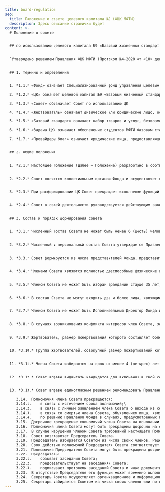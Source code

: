 ```yaml
---
title: board-regulation
seo:
  title: Положение о совете целевого капитала №9 (ФЦК МФТИ)
  description: Здесь описание странички будет
content: >-
  # Положение о совете


  ## по использованию целевого капитала №9 «Базовый жизненный стандарт для студентов МФТИ» Специализированного фонда управления целевым капиталом для развития Московского физико-технического института


  `Утверждено решением Правления ФЦК МФТИ (Протокол №4-2020 от «10» декабря 2020 год)`


  ## 1. Термины и определения


  1. *1.1.* «Фонд» означает Специализированный фонд управления целевым капиталом для развития Московского физико-технического института 

  2. *1.2.* «ЦК» означает целевой капитал №9 «Базовый жизненный стандарт для студентов МФТИ» Фонда.

  3. *1.3.* «Совет» обозначает Совет по использованию ЦК

  4. *1.4.* «Жертвователь» означает физическое или юридическое лицо, осуществившее пожертвование на формирование или пополнение ЦК посредством передачи в собственность Фонда денежных средств, ценных бумаг, недвижимого имущества.

  5. *1.5.* «Базовый стандарт» означает набор товаров и услуг, безвозмездно предоставляемый студентам МФТИ за счет дохода от доверительного управления ЦК и определяемый решением Совета.

  6. *1.6.* «Задача ЦК» означает обеспечение студентов МФТИ базовым стандартом за минимальный срок.

  7. *1.7.* «Провайдеры благ» означают юридические лица, предоставляющие свои товары и услуги (в рамках базового стандарта) студентам МФТИ за счет дохода ЦК.


  ## 2. Общие положения


  1. *2.1.* Настоящее Положение (далее – Положение) разработано в соответствии с действующим законодательством Российской Федерации и Уставом Фонда и определяет порядок деятельности Совета.


  2. *2.2.* Совет является коллегиальным органом Фонда и осуществляет контроль за финансовой деятельностью Фонда в части ЦК. Совет создается в целях обеспечения прозрачности использования средств ЦК а также в целях повышения эффективности сбора, расходования средств и решения стратегических задач ЦК.


  3. *2.3.* При расформировании ЦК Совет прекращает исполнение функций совета по использованию целевого капитала (в отношении расформированного целевого капитала).


  4. *2.4.* Совет в своей деятельности руководствуется действующим законодательством Российской Федерации, Уставом Фонда, а также настоящим Положением.


  ## 3. Состав и порядок формирования совета


  1. *3.1.* Численный состав Совета не может быть менее 6 (шесть) человек.


  2. *3.2.* Численный и персональный состав Совета утверждается Правлением Фонда на основании предложений действующих членов Совета. Первоначальный состав Совета формируется на основании предложений Жертвователей. 


  3. *3.3.* Совет формируются из числа представителей Фонда, представителей получателей дохода от ЦК (в т.ч. студентов МФТИ), жертвователей (их представителей), граждан и представителей юридических лиц, имеющих заслуги перед обществом, авторитет и (или) достижения в области деятельности, соответствующей целям создания ЦК, а также имеющих доступ к ресурсам, способствующим эффективному выполнению задачи ЦК.


  4. *3.4.* Членами Совета являются полностью дееспособные физические лица, признающие настоящее Положение и разделяющие цели создания ЦК.


  5. *3.5.* Членом Совета не может быть избран гражданин старше 35 лет, если это приведет к тому, что более 1/2 состава Совета будет представлена гражданами старше 35 лет. Данное ограничение не распространяется на представителей Фонда, а также жертвователей и их представителей, указанных в п. 3.9 и. п. 3.10 настоящего Положения.


  6. *3.6.* В состав Совета не могут входить два и более лица, являющиеся представителями одного юридического лица или представителями разных юридических лиц, являющихся аффилированными лицами. Данное ограничение не распространяется на представителей Фонда.


  7. *3.7.* Членом Совета не может быть Исполнительный Директор Фонда или его заместитель. В состав Совета могут входить не более 2 (двух) представителей Фонда — один член Правления Фонда и один член Попечительского Совета Фонда.


  8. *3.8.* В случаях возникновения конфликта интересов член Совета, заинтересованный в принятии Советом тех или иных решений, обязан сообщить о своей заинтересованности Совету до момента принятия указанных решений. Данный член Совета не сможет принимать участие в голосовании по вопросам, связанным с принятием указанных решений, и может участвовать в их обсуждении только с правом совещательного голоса.


  9. *3.9.* Жертвователь, размер пожертвования которого составляет более 10 (десяти) процентов балансовой стоимости имущества, составляющего ЦК, на последнюю отчетную дату, вправе потребовать включить себя или своего представителя в состав Совета. В этом случае Правление обязано принять решение о включении такого жертвователя или его представителя в состав Совета в течение одного месяца со дня получения соответствующего требования жертвователя при условии, что такое включение не противоречит пункту 6.4.4. Устава Фонда и пунктам 3.4–3.7 настоящего Положения.


  10. *3.10.* Группа жертвователей, совокупный размер пожертвований которой составляет более 20 (двадцати) процентов балансовой стоимости имущества, составляющего ЦК, на последнюю отчетную дату, вправе потребовать включить своего представителя в состав Совета. В вышеуказанную группу жертвователей не может входить жертвователь, воспользовавшийся своим правом на включение себя или своего представителя в состав Совета, в соответствии с пунктом 3.9 настоящего Положения.


  11. *3.11.* Члены Совета избираются на срок не менее 4 (четырех) лет с правом неограниченного переизбрания По истечении указанного срока, полномочия членов Совета продлеваются до момента принятия Правлением Фонда решения об избрании нового состава Совета.


  12. *3.12.* Совет вправе выдвигать кандидатов для включения в свой состав и после предварительного согласования с Попечительским советом Фонда представлять их в Правление Фонда для утверждения.


  13. *3.13.* Совет вправе единогласным решением рекомендовать Правлению Фонда прекратить полномочия любого члена Совета (исключаемый из Совета член Совета в голосовании по данному вопросу участия не принимает и может участвовать в обсуждении вопроса только с правом совещательного голоса).

     3.14.	Полномочия члена Совета прекращаются:
     3.14.1.	в связи с истечением срока полномочий;\
     3.14.2.	в связи с личным заявлением члена Совета о выходе из состава Совета;
     3.14.3.	в связи со смертью члена Совета, объявлением лица, являющегося членом Совета, умершим или признанием безвестно отсутствующим, недееспособным (ограниченно дееспособным) в порядке, установленном законодательством Российской Федерации;
     3.14.4.	по решению Правления Фонда в случаях, предусмотренных п. 6.4.12 Устава Фонда и п 3.17 настоящего Положения.
     3.15.	Досрочное прекращение полномочий члена Совета на основании его личного заявления не требует согласия членов Совета, Правления или иного органа Фонда. В случае досрочного прекращения полномочий члена Совета его полномочия считаются прекращенными в дату, указанную в заявлении о досрочном прекращении полномочий члена Совета.\
     3.16.	Полномочия члена Совета могут быть прекращены досрочно на основании письменного заявления члена Совета о его досрочном прекращении полномочий, поданного Председателю Правления Фонда не менее чем за 30 (тридцать) календарных дней до предполагаемой даты прекращения полномочий члена Совета. Если вследствие выбытия члена Совета численный состав Совета будет менее 5 (пяти) человек, Правление Фонда обязано принять решение об избрании в состав Совета нового члена в течение 30 (тридцати) дней с даты поступления письменного заявления члена Совета о досрочном прекращении полномочий члена Совета. Решение о назначении нового члена Совета принимается одновременно с решением об изменении персонального состава Совета в связи с прекращением полномочий вышеназванного члена Совета.
     3.17.	В случае нарушения Членом Совета требований настоящего Положения или  Устава Фонда, а также норм законодательства о некоммерческих организациях, Правление Фонда может принять решение о досрочном прекращении полномочий и исключении такого члена Совета из его состава. Если вследствие принятия такого решения численный состав Совета будет менее 5 (пяти) человек, Правление Фонда обязано одновременно с принятием решения о досрочном прекращении полномочий члена Совета принять решение об избрании в состав Совета нового члена. В случае, когда одновременное принятие решения об избрании в состав Совета нового члена не представляется возможным, Правление обязано принять соответствующее решение в кратчайшие сроки. 
     3.18.	Совет возглавляет Председатель Совета. 
     3.19.	Председатель избирается Советом из числа своих членов. Решение по данному вопросу принимается большинством голосов присутствующих на заседании. Председателем Совета не может быть избран член Совета, являющийся представителем Фонда.
     3.20.	Срок действия полномочий Председателя Совета соответствует сроку действия его полномочий члена Совета данного состава. 
     3.21.	Полномочия Председателя Совета могут быть прекращены досрочно на основании единогласного решения Совета (Председатель Совета в голосовании по данному вопросу участия не принимает и может участвовать в обсуждении вопроса только с правом совещательного голоса). 
     3.22.	Председатель:
     3.22.1.	созывает заседания Совета;
     3.22.2.	председательствует на заседаниях Совета; 
     3.22.3.	подписывает протоколы заседаний Совета и иные документы (письма, рекомендации, запросы и др.), связанные с деятельностью Совета.\
     3.23.	В отсутствие Председателя его функции может временно выполнять другой член Совета, избранный Советом большинством голосов присутствующих на заседании.
     3.24.	Секретарь Совета осуществляет организационное и информационное обеспечение работы Совета.
     3.25.	Секретарь избирается Советом из числа своих членов или по представлению Исполнительного директора Фонда из числа его работников. Решение об избрании или прекращении полномочий Секретаря принимается большинством голосов присутствующих на заседании.
---
```

